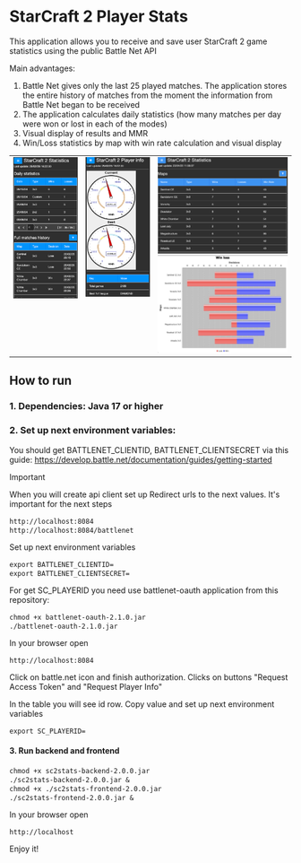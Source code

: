 # StarCraft 2 Player Stats

This application allows you to receive and save user StarCraft 2 game statistics using the public Battle Net API

Main advantages:
1. Battle Net gives only the last 25 played matches. The application stores the entire history of matches from the moment the information from Battle Net began to be received
2. The application calculates daily statistics (how many matches per day were won or lost in each of the modes)
3. Visual display of results and MMR
4. Win/Loss statistics by map with win rate calculation and visual display

<table>
  <tr>
    <td valign="top"><img src="misc/screen3.png" width="300"/></td>
    <td valign="top"><img src="misc/screen4.png" width="300"/></td>
    <td valign="top">
    <img src="misc/screen6.png" width="300"/>
    <img src="misc/screen5.png" width="300"/>
    </td>
  </tr>
</table>

## How to run

### 1. Dependencies: Java 17 or higher

### 2. Set up next environment variables:

You should get BATTLENET_CLIENTID, BATTLENET_CLIENTSECRET via this guide: https://develop.battle.net/documentation/guides/getting-started

> [!IMPORTANT]
> When you will create api client set up Redirect urls to the next values. It's important for the next steps
> ```
> http://localhost:8084
> http://localhost:8084/battlenet
> ```

Set up next environment variables
```
export BATTLENET_CLIENTID=
export BATTLENET_CLIENTSECRET=
```

For get SC_PLAYERID you need use battlenet-oauth application from this repository:
```
chmod +x battlenet-oauth-2.1.0.jar
./battlenet-oauth-2.1.0.jar
```

In your browser open
```
http://localhost:8084
```

Click on battle.net icon and finish authorization. Clicks on buttons "Request Access Token" and "Request Player Info"

In the table you will see id row. Copy value and set up next environment variables
```
export SC_PLAYERID=
```

#### 3. Run backend and frontend

```
chmod +x sc2stats-backend-2.0.0.jar
./sc2stats-backend-2.0.0.jar &
chmod +x ./sc2stats-frontend-2.0.0.jar 
./sc2stats-frontend-2.0.0.jar &
```

In your browser open 

```
http://localhost
```

Enjoy it!

